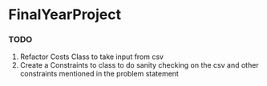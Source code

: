 # FinalYearProject

### TODO

1. Refactor Costs Class to take input from csv
2. Create a Constraints to class to do sanity checking on the csv and other constraints mentioned in the problem statement